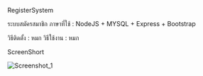 RegisterSystem

ระบบสมัครสมาชิก ภาษาที่ใช้ : NodeJS + MYSQL + Express + Bootstrap

วิธีติดตั้ง : หมก
วิธีใช้งาน : หมก

ScreenShort

![Screenshot_1](https://user-images.githubusercontent.com/68330579/153720680-256c4c34-cde9-4214-aead-d619ae8e49c6.png)
